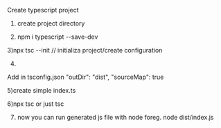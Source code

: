 Create typescript project

1) create project directory

2) npm i typescript --save-dev

3)npx tsc --init // initializa project/create configuration

4) 
Add in tsconfig.json
 "outDir": "dist",
  "sourceMap": true

5)create simple index.ts

6)npx tsc or just tsc

7) now you can run generated js file with node foreg. node dist/index.js
